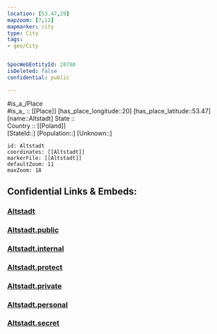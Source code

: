 ```yaml
---
location: [53.47,20] 
mapzoom: [7,12] 
mapmarker: city 
type: City
tags:
- geo/City


SpocWebEntityId: 28788
isDeleted: false
confidential: public

---
```

#is_a_/Place  
#is_a_ :: [[Place]] 
[has_place_longitude::20] 
[has_place_latitude::53.47] 
[name::Altstadt] 
State ::  
Country :: [[Poland]]  
[StateId::] 
[Population::] 
[Unknown::] 


```leaflet
id: Altstadt
coordinates: [[Altstadt]] 
markerFile: [[Altstadt]] 
defaultZoom: 11 
maxZoom: 18
```


## Confidential Links & Embeds: 

### [Altstadt](/_Standards/Earth/Continent/Europe/Europe~East/Poland/Provinces~Poland/Warmian-Masurian/City/Altstadt.md) 

### [Altstadt.public](/_public/Earth/Continent/Europe/Europe~East/Poland/Provinces~Poland/Warmian-Masurian/City/Altstadt.public.md) 

### [Altstadt.internal](/_internal/Earth/Continent/Europe/Europe~East/Poland/Provinces~Poland/Warmian-Masurian/City/Altstadt.internal.md) 

### [Altstadt.protect](/_protect/Earth/Continent/Europe/Europe~East/Poland/Provinces~Poland/Warmian-Masurian/City/Altstadt.protect.md) 

### [Altstadt.private](/_private/Earth/Continent/Europe/Europe~East/Poland/Provinces~Poland/Warmian-Masurian/City/Altstadt.private.md) 

### [Altstadt.personal](/_personal/Earth/Continent/Europe/Europe~East/Poland/Provinces~Poland/Warmian-Masurian/City/Altstadt.personal.md) 

### [Altstadt.secret](/_secret/Earth/Continent/Europe/Europe~East/Poland/Provinces~Poland/Warmian-Masurian/City/Altstadt.secret.md)

